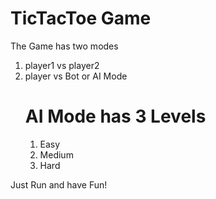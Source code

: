 # TicTacToe Game

The Game has two modes
1. player1 vs player2
2. player vs Bot or AI Mode
    # AI Mode has 3 Levels
    1. Easy
    2. Medium
    3. Hard

Just Run and have Fun!
